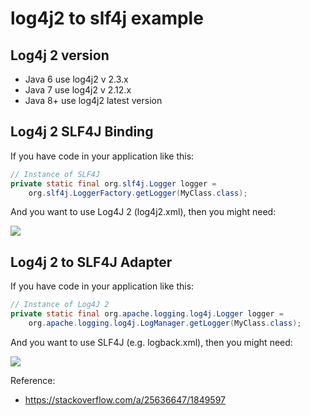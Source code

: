 # log4j2 to slf4j example

## Log4j 2 version

- Java 6 use log4j2 v 2.3.x
- Java 7 use log4j2 v 2.12.x
- Java 8+ use log4j2 latest version

## Log4j 2 SLF4J Binding

If you have code in your application like this:

```java
// Instance of SLF4J
private static final org.slf4j.Logger logger =
    org.slf4j.LoggerFactory.getLogger(MyClass.class);
```

And you want to use Log4J 2 (log4j2.xml), then you might need:

![](https://i.stack.imgur.com/saWHF.png)


## Log4j 2 to SLF4J Adapter
If you have code in your application like this:

```java
// Instance of Log4J 2
private static final org.apache.logging.log4j.Logger logger =
    org.apache.logging.log4j.LogManager.getLogger(MyClass.class);
```

And you want to use SLF4J (e.g. logback.xml), then you might need:

![](https://i.stack.imgur.com/ByYgP.png)

Reference:
- https://stackoverflow.com/a/25636647/1849597
